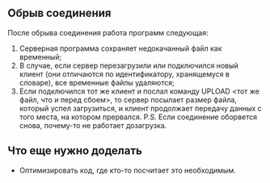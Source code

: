 ## Обрыв соединения
После обрыва соединения работа программ следующая:
1) Серверная программа сохраняет недокачанный файл как временный;
2) В случае, если сервер перезагрузили или подключился новый клиент (они отличаются по идентификатору, хранящемуся в словаре), все временные файлы удаляются;
3) Если подключился тот же клиент и послал команду UPLOAD <тот же файл, что и перед сбоем>, то сервер посылает размер файла, который успел загрузиться, и клиент продолжает передачу данных с того места, на котором прервался.
P.S. Если соединение оборвется снова, почему-то не работает дозагрузка.

## Что еще нужно доделать
- Оптимизировать код, где кто-то посчитает это необходимым.
